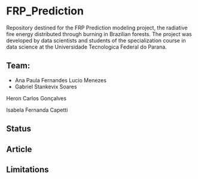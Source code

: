 # FRP_Prediction
Repository destined for the FRP Prediction modeling project, the radiative fire energy distributed through burning in Brazilian forests. 
The project was developed by data scientists and students of the specialization course in data science at the Universidade Tecnologica Federal do Parana.

## Team:

* Ana Paula Fernandes Lucio Menezes 
* Gabriel Stankevix Soares

Heron Carlos Gonçalves

Isabela  Fernanda Capetti

## Status


## Article


## Limitations
